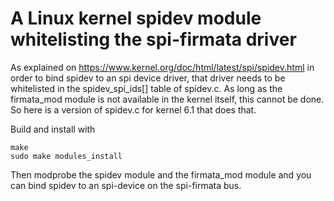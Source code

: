 # A Linux kernel spidev module whitelisting the spi-firmata driver

As explained on https://www.kernel.org/doc/html/latest/spi/spidev.html in
order to bind spidev to an spi device driver, that driver needs to be
whitelisted in the spidev_spi_ids[] table of spidev.c. As long as the
firmata_mod module is not available in the kernel itself, this cannot be
done. So here is a version of spidev.c for kernel 6.1 that does that.

Build and install with
```
make
sudo make modules_install
```
Then modprobe the spidev module and the firmata_mod module and you can bind
spidev to an spi-device on the spi-firmata bus.



